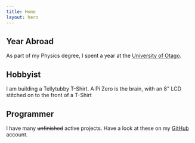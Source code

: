 ```yaml
---
title: Home
layout: hero
---
```

## Year Abroad
As part of my Physics degree, I spent a year at the [University of Otago](https://otago.ac.nz).

## Hobbyist
I am building a Tellytubby T-Shirt. A Pi Zero is the brain, with an 8&quot; LCD stitched on to the front of a T-Shirt

## Programmer
I have many ~~unfinished~~ active projects. Have a look at these on my [GitHub](https://www.github.com/rjkilpatrick) account.
